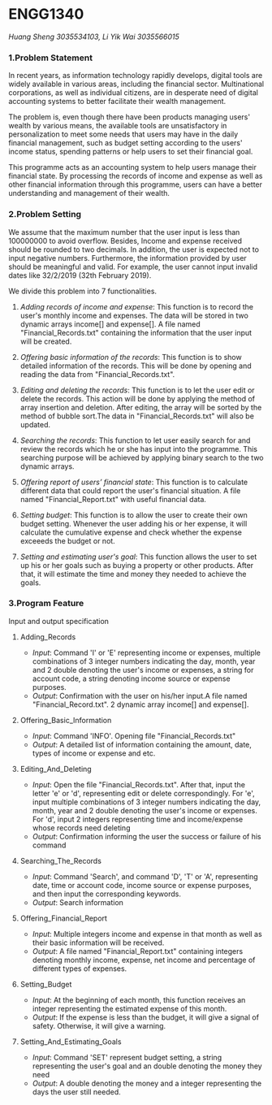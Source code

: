 # __ENGG1340__
*Huang Sheng 3035534103, Li Yik Wai 3035566015*

### **1.Problem Statement**
  In recent years, as information technology rapidly develops, digital tools are widely available in various areas, including the financial sector. Multinational corporations, as well as individual citizens, are in desperate need of digital accounting systems to better facilitate their wealth management. 

  The problem is, even though there have been products managing users' wealth by various means, the available tools are unsatisfactory in personalization to meet some needs that users may have in the daily financial management, such as budget setting according to the users' income status, spending patterns or help users to set their financial goal. 

  This programme acts as an accounting system to help users manage their financial state. By processing the records of income and expense as well as other financial information through this programme, users can have a better understanding and management of their wealth. 
  
### **2.Problem Setting**
  We assume that the maximum number that the user input is less than 100000000 to avoid overflow. Besides, Income and expense received should be rounded to two decimals. In addition, the user is expected not to input negative numbers. Furthermore, the information provided by user should be meaningful and valid. For example, the user cannot input invalid dates like 32/2/2019 (32th February 2019). 
 
  We divide this problem into 7 functionalities. 
  1. _Adding records of income and expense_: This function is to record the user's monthly income and expenses. The data will be stored in two dynamic arrays income[] and expense[]. A file named "Financial_Records.txt" containing the information that the user input will be created.
  
  2. _Offering basic information of the records_: This function is to show detailed information of the records. This will be done by opening and reading the data from "Financial_Records.txt".
  
  3. _Editing and deleting the records_: This function is to let the user edit or delete the records. This action will be done by applying the method of array insertion and deletion. After editing, the array will be sorted by the method of bubble sort.The data in "Financial_Records.txt" will also be updated.
  
  4. _Searching the records_: This function to let user easily search for and review the records which he or she has input into the programme. This searching purpose will be achieved by applying binary search to the two dynamic arrays.
  
  5. _Offering report of users’ financial state_: This function is to calculate different data that could report the user's financial situation. A file named "Financial_Report.txt" with useful financial data.
  
  6. _Setting budget_: This function is to allow the user to create their own budget setting. Whenever the user adding his or her expense, it will calculate the cumulative expense and check whether the expense exceeeds the budget or not.
  
  7. _Setting and estimating user's goal_: This function allows the user to set up his or her goals such as buying a property or other products. After that, it will estimate the time and money they needed to achieve the goals.

### **3.Program Feature**
  Input and output specification
  1. Adding_Records
     - _Input_: Command 'I' or 'E' representing income or expenses, multiple combinations of 3 integer numbers indicating the day, month, year and 2 double denoting the user's income or expenses, a string for account code, a string denoting income source or expense purposes. 
     - _Output_: Confirmation with the user on his/her input.A file named "Financial_Record.txt". 2 dynamic array income[] and expense[].
     
  2. Offering_Basic_Information
     - _Input_: Command 'INFO'. Opening file "Financial_Records.txt"
     - _Output_: A detailed list of information containing the amount, date, types of income or expense and etc.
     
  3. Editing_And_Deleting
     - _Input_: Open the file "Financial_Records.txt". After that, input the letter 'e' or 'd', representing edit or delete correspondingly. For 'e', input multiple combinations of 3 integer numbers indicating the day, month, year and 2 double denoting the user's income or expenses. For 'd', input 2 integers representing time and income/expense whose records need deleting
     - _Output_: Confirmation informing the user the success or failure of his command
     
  4. Searching_The_Records
     - _Input_: Command 'Search', and command 'D', 'T' or 'A', representing date, time or account code, income source or expense purposes, and then input the corresponding keywords.
     - _Output_: Search information
     
  5. Offering_Financial_Report
     - _Input_: Multiple integers income and expense in that month as well as their basic information will be received.
     - _Output_: A file named "Financial_Report.txt" containing integers denoting monthly income, expense, net income and percentage of different types of expenses.
     
  6. Setting_Budget
     - _Input_: At the beginning of each month, this function receives an integer representing the estimated expense of this month. 
     - _Output_: If the expense is less than the budget, it will give a signal of safety. Otherwise, it will give a warning. 
     
  7. Setting_And_Estimating_Goals
     - _Input_: Command 'SET' represent budget setting, a string representing the user's goal and an double denoting the money they need
     - _Output_: A double denoting the money and a integer representing the days the user still needed. 
